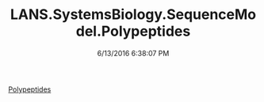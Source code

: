 ﻿---
title: LANS.SystemsBiology.SequenceModel.Polypeptides
date: 6/13/2016 6:38:07 PM
---

[Polypeptides](T-LANS.SystemsBiology.SequenceModel.Polypeptides.Polypeptides.html)
